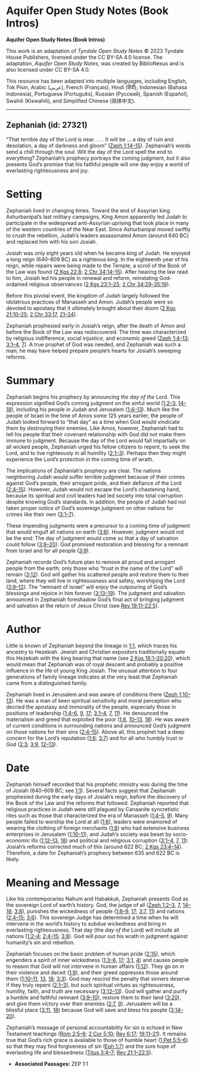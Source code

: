 # Aquifer Open Study Notes (Book Intros)

**Aquifer Open Study Notes (Book Intros)**

This work is an adaptation of *Tyndale Open Study Notes* © 2023 Tyndale House Publishers, licensed under the CC BY\-SA 4\.0 license. The adaptation, *Aquifer Open Study Notes*, was created by BiblioNexus and is also licensed under CC BY\-SA 4\.0\.

This resource has been adapted into multiple languages, including English, Tok Pisin, Arabic (عربي), French (Français), Hindi (हिंदी), Indonesian (Bahasa Indonesia), Portuguese (Português), Russian (Русский), Spanish (Español), Swahili (Kiswahili), and Simplified Chinese (简体中文).



--------------------------------

## Zephaniah (id: 27321)

“That terrible day of the Lord is near. . . . It will be … a day of ruin and desolation, a day of darkness and gloom” ([Zeph 1:14–15](https://ref.ly/Zeph1:14-Zeph1:15)). Zephaniah’s words send a chill through the soul. Will the day of the Lord spell the end to everything? Zephaniah’s prophecy portrays the coming judgment, but it also presents God’s promise that his faithful people will one day enjoy a world of everlasting righteousness and joy.

Setting
=======

Zephaniah lived in changing times. Toward the end of Assyrian king Ashurbanipal’s last military campaigns, King Amon apparently led Judah to participate in the widespread anti\-Assyrian uprising that took place in many of the western countries of the Near East. Since Ashurbanipal moved swiftly to crush the rebellion, Judah’s leaders assassinated Amon (around 640 BC) and replaced him with his son Josiah.

Josiah was only eight years old when he became king of Judah. He enjoyed a long reign (640–609 BC) as a righteous king. In the eighteenth year of his reign, while repairs were being made to the Temple, a scroll of the Book of the Law was found ([2 Kgs 22:8](https://ref.ly/2Kgs22:8); [2 Chr 34:14–15](https://ref.ly/2Chr34:14-2Chr34:15)). After hearing the law read to him, Josiah led his people in renewal and reform, reinstating God\-ordained religious observances ([2 Kgs 23:1–25](https://ref.ly/2Kgs23:1-2Kgs23:25); [2 Chr 34:29–35:19](https://ref.ly/2Chr34:29-2Chr35:19)).

Before this pivotal event, the kingdom of Judah largely followed the idolatrous practices of Manasseh and Amon. Judah’s people were so devoted to apostasy that it ultimately brought about their doom ([2 Kgs 21:10–25](https://ref.ly/2Kgs21:10-2Kgs21:25); [2 Chr 33:17](https://ref.ly/2Chr33:17), [21–24](https://ref.ly/2Chr33:21-2Chr33:24)).

Zephaniah prophesied early in Josiah’s reign, after the death of Amon and before the Book of the Law was rediscovered. The time was characterized by religious indifference, social injustice, and economic greed ([Zeph 1:4–13](https://ref.ly/Zeph1:4-Zeph1:13); [3:1–4](https://ref.ly/Zeph3:1-Zeph3:4), [7](https://ref.ly/Zeph3:7)). A true prophet of God was needed, and Zephaniah was such a man; he may have helped prepare people’s hearts for Josiah’s sweeping reforms.

Summary
=======

Zephaniah begins his prophecy by announcing *the day of the* Lord. This expression signified God’s coming judgment on the sinful world ([1:2–3](https://ref.ly/Zeph1:2-Zeph1:3), [14–18](https://ref.ly/Zeph1:14-Zeph1:18)), including his people in Judah and Jerusalem ([1:4–13](https://ref.ly/Zeph1:4-Zeph1:13)). Much like the people of Israel in the time of Amos some 125 years earlier, the people of Judah looked forward to “that day” as a time when God would vindicate them by destroying their enemies. Like Amos, however, Zephaniah had to tell his people that their covenant relationship with God did not make them immune to judgment. Because the day of the Lord would fall impartially on all wicked people, Zephaniah urged his fellow citizens to repent, to seek the Lord, and to live righteously in all humility ([2:1–3](https://ref.ly/Zeph2:1-Zeph2:3)). Perhaps then they might experience the Lord’s protection in the coming time of wrath.

The implications of Zephaniah’s prophecy are clear. The nations neighboring Judah would suffer terrible judgment because of their crimes against God’s people, their arrogant pride, and their defiance of the Lord ([2:4–15](https://ref.ly/Zeph2:4-Zeph2:15)). However, Judah would not escape the Lord’s chastening hand, because its spiritual and civil leaders had led society into total corruption despite knowing God’s standards. In addition, the people of Judah had not taken proper notice of God’s sovereign judgment on other nations for crimes like their own ([3:1–7](https://ref.ly/Zeph3:1-Zeph3:7)).

These impending judgments were a precursor to a coming time of judgment that would engulf all nations on earth ([3:8](https://ref.ly/Zeph3:8)). However, judgment would not be the end: The day of judgment would come so that a day of salvation could follow ([3:9–20](https://ref.ly/Zeph3:9-Zeph3:20)). God promised restoration and blessing for a remnant from Israel and for all people ([3:9](https://ref.ly/Zeph3:9)).

Zephaniah records God’s future plan to remove all proud and arrogant people from the earth; only those who “trust in the name of the Lord” will remain ([3:12](https://ref.ly/Zeph3:12)). God will gather his scattered people and restore them to their land, where they will live in righteousness and safety, worshiping the Lord ([3:9–12](https://ref.ly/Zeph3:9-Zeph3:12)). The “remnant of Israel” will enjoy the outpouring of God’s blessings and rejoice in him forever ([3:13–19](https://ref.ly/Zeph3:13-Zeph3:19)). The judgment and salvation announced in Zephaniah foreshadow God’s final act of bringing judgment and salvation at the return of Jesus Christ (see [Rev 19:11–22:5](https://ref.ly/Rev19:11-Rev22:5)).

Author
======

Little is known of Zephaniah beyond the lineage in [1:1](https://ref.ly/Zeph1:1), which traces his ancestry to Hezekiah. Jewish and Christian expositors traditionally equate this Hezekiah with the king bearing that name (see [2 Kgs 18:1–20:20](https://ref.ly/2Kgs18:1-2Kgs20:20)), which would mean that Zephaniah was of royal descent and probably a positive influence in the life of young King Josiah. The unusual attention to four generations of family lineage indicates at the very least that Zephaniah came from a distinguished family.

Zephaniah lived in Jerusalem and was aware of conditions there ([Zeph 1:10–13](https://ref.ly/Zeph1:10-Zeph1:13)). He was a man of keen spiritual sensitivity and moral perception who decried the apostasy and immorality of the people, especially those in positions of leadership ([1:4–6](https://ref.ly/Zeph1:4-Zeph1:6), [9](https://ref.ly/Zeph1:9), [17](https://ref.ly/Zeph1:17); [3:1–4](https://ref.ly/Zeph3:1-Zeph3:4), [7](https://ref.ly/Zeph3:7), [11](https://ref.ly/Zeph3:11)). He denounced the materialism and greed that exploited the poor ([1:8](https://ref.ly/Zeph1:8), [10–13](https://ref.ly/Zeph1:10-Zeph1:13), [18](https://ref.ly/Zeph1:18)). He was aware of current conditions in surrounding nations and announced God’s judgment on those nations for their sins ([2:4–15](https://ref.ly/Zeph2:4-Zeph2:15)). Above all, this prophet had a deep concern for the Lord’s reputation ([1:6](https://ref.ly/Zeph1:6); [3:7](https://ref.ly/Zeph3:7)) and for all who humbly trust in God ([2:3](https://ref.ly/Zeph2:3); [3:9](https://ref.ly/Zeph3:9), [12–13](https://ref.ly/Zeph3:12-Zeph3:13)).

Date
====

Zephaniah himself recorded that his prophetic ministry was during the time of Josiah (640–609 BC; see [1:1](https://ref.ly/Zeph1:1)). Several facts suggest that Zephaniah prophesied during the early days of Josiah’s reign, before the discovery of the Book of the Law and the reforms that followed. Zephaniah reported that religious practices in Judah were still plagued by Canaanite syncretistic rites such as those that characterized the era of Manasseh ([1:4–5](https://ref.ly/Zeph1:4-Zeph1:5), [9](https://ref.ly/Zeph1:9)). Many people failed to worship the Lord at all ([1:6](https://ref.ly/Zeph1:6)), leaders were enamored of wearing the clothing of foreign merchants ([1:8](https://ref.ly/Zeph1:8)) who had extensive business enterprises in Jerusalem ([1:10–11](https://ref.ly/Zeph1:10-Zeph1:11)), and Judah’s society was beset by socio\-economic ills ([1:12–13](https://ref.ly/Zeph1:12-Zeph1:13), [18](https://ref.ly/Zeph1:18)) and political and religious corruption ([3:1–4](https://ref.ly/Zeph3:1-Zeph3:4), [7](https://ref.ly/Zeph3:7), [11](https://ref.ly/Zeph3:11)). Josiah’s reforms corrected much of this (around 622 BC; [2 Kgs 23:4–14](https://ref.ly/2Kgs23:4-2Kgs23:14)). Therefore, a date for Zephaniah’s prophecy between 635 and 622 BC is likely.

Meaning and Message
===================

Like his contemporaries Nahum and Habakkuk, Zephaniah presents God as the sovereign Lord of earth’s history. God, the judge of all ([Zeph 1:2–3](https://ref.ly/Zeph1:2-Zeph1:3), [7](https://ref.ly/Zeph1:7), [14–18](https://ref.ly/Zeph1:14-Zeph1:18); [3:8](https://ref.ly/Zeph3:8)), punishes the wickedness of people ([1:8–9](https://ref.ly/Zeph1:8-Zeph1:9), [17](https://ref.ly/Zeph1:17); [3:7](https://ref.ly/Zeph3:7), [11](https://ref.ly/Zeph3:11)) and nations ([2:4–15](https://ref.ly/Zeph2:4-Zeph2:15); [3:6](https://ref.ly/Zeph3:6)). This sovereign Judge has determined a time when he will intervene in the world’s history to subdue wickedness and bring in everlasting righteousness. That day (the *day of the* Lord) will include all nations ([1:2–4](https://ref.ly/Zeph1:2-Zeph1:4); [2:4–15](https://ref.ly/Zeph2:4-Zeph2:15); [3:8](https://ref.ly/Zeph3:8)). God will pour out his wrath in judgment against humanity’s sin and rebellion.

Zephaniah focuses on the basic problem of human pride ([2:15](https://ref.ly/Zeph2:15)), which engenders a spirit of inner wickedness ([1:3–6](https://ref.ly/Zeph1:3-Zeph1:6), [17](https://ref.ly/Zeph1:17); [3:1](https://ref.ly/Zeph3:1), [4](https://ref.ly/Zeph3:4)) and causes people to reason that God will not intervene in human affairs ([1:12](https://ref.ly/Zeph1:12)). They go on in their violence and deceit ([1:9](https://ref.ly/Zeph1:9)), and their greed oppresses those around them ([1:10–11](https://ref.ly/Zeph1:10-Zeph1:11), [13](https://ref.ly/Zeph1:13), [18](https://ref.ly/Zeph1:18); [3:3](https://ref.ly/Zeph3:3)). God may rescind the penalty that sinners deserve if they truly repent ([2:1–3](https://ref.ly/Zeph2:1-Zeph2:3)), but such spiritual virtues as righteousness, humility, faith, and truth are necessary ([3:12–13](https://ref.ly/Zeph3:12-Zeph3:13)). God will gather and purify a humble and faithful remnant ([3:9–10](https://ref.ly/Zeph3:9-Zeph3:10)), restore them to their land ([3:20](https://ref.ly/Zeph3:20)), and give them victory over their enemies ([2:7](https://ref.ly/Zeph2:7), [9](https://ref.ly/Zeph2:9)). Jerusalem will be a blissful place ([3:11](https://ref.ly/Zeph3:11), [18](https://ref.ly/Zeph3:18)) because God will save and bless his people ([3:14–20](https://ref.ly/Zeph3:14-Zeph3:20)).

Zephaniah’s message of personal accountability for sin is echoed in New Testament teachings ([Rom 2:5–6](https://ref.ly/Rom2:5-Rom2:6); [2 Cor 5:10](https://ref.ly/2Cor5:10); [Rev 6:17](https://ref.ly/Rev6:17); [19:11–21](https://ref.ly/Rev19:11-Rev19:21)). It remains true that God’s rich grace is available to those of humble heart ([1 Pet 5:5–6](https://ref.ly/1Pet5:5-1Pet5:6)) so that they may find forgiveness of sin ([Eph 1:7](https://ref.ly/Eph1:7)) and the sure hope of everlasting life and blessedness ([Titus 3:4–7](https://ref.ly/Titus3:4-Titus3:7); [Rev 21:1–22:5](https://ref.ly/Rev21:1-Rev22:5)).

* **Associated Passages:** ZEP 1:1

